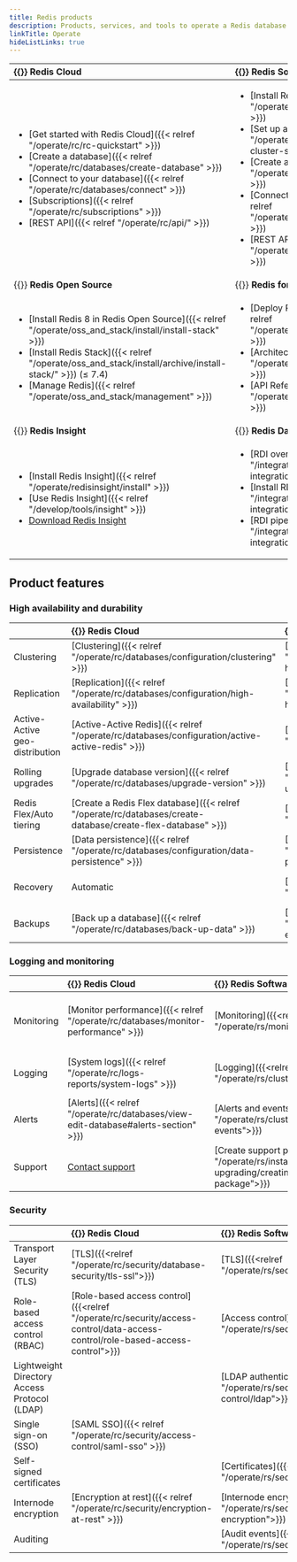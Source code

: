 ```yaml
---
title: Redis products
description: Products, services, and tools to operate a Redis database.
linkTitle: Operate
hideListLinks: true
---
```


| {{<color-bubble color="bg-blue-bubble">}} Redis Cloud | {{<color-bubble color="bg-yellow-bubble">}} Redis Software |
|:-----------|:--------------|
| <ul><li> [Get started with Redis Cloud]({{< relref "/operate/rc/rc-quickstart" >}}) </li><li> [Create a database]({{< relref "/operate/rc/databases/create-database" >}}) </li><li> [Connect to your database]({{< relref "/operate/rc/databases/connect" >}}) </li><li> [Subscriptions]({{< relref "/operate/rc/subscriptions" >}}) </li><li>[REST API]({{< relref "/operate/rc/api/" >}})</li></ul> | <ul><li> [Install Redis Software]({{< relref "/operate/rs/installing-upgrading" >}}) </li><li> [Set up a new cluster]({{< relref "/operate/rs/clusters/new-cluster-setup" >}}) </li><li> [Create a database]({{< relref "/operate/rs/databases/create" >}}) </li><li> [Connect to your database]({{< relref "/operate/rs/databases/connect" >}}) </li><li>[REST API]({{< relref "/operate/rs/references/rest-api/" >}})</li></ul> |
| {{<color-bubble color="bg-purple-bubble">}} **Redis Open Source** | {{<color-bubble color="bg-gray-bubble">}} **Redis for Kubernetes** |
| <ul><li> [Install Redis 8 in Redis Open Source]({{< relref "/operate/oss_and_stack/install/install-stack" >}}) </li><li> [Install Redis Stack]({{< relref "/operate/oss_and_stack/install/archive/install-stack/" >}}) (&#8804; 7.4) </li><li> [Manage Redis]({{< relref "/operate/oss_and_stack/management" >}}) </li></ul> | <ul><li> [Deploy Redis for Kubernetes]({{< relref "/operate/kubernetes/deployment" >}}) </li><li> [Architecture]({{< relref "/operate/kubernetes/architecture" >}}) </li><li> [API Reference]({{< relref "/operate/kubernetes/reference" >}}) </li></ul> |
| {{<color-bubble color="bg-red-bubble">}} **Redis Insight** | {{<color-bubble color="bg-white-bubble">}} **Redis Data Integration (RDI)** |
| <ul><li> [Install Redis Insight]({{< relref "/operate/redisinsight/install" >}}) </li><li> [Use Redis Insight]({{< relref "/develop/tools/insight" >}}) </li><li> [Download Redis Insight](https://redis.io/downloads/#insight) </li></ul> | <ul><li> [RDI overview]({{< relref "/integrate/redis-data-integration/" >}}) </li><li> [Install RDI]({{< relref "/integrate/redis-data-integration/installation" >}}) </li> <li> [RDI pipelines]({{< relref "/integrate/redis-data-integration/data-pipelines" >}}) </li> </ul> |

## Product features

### High availability and durability

<!-- | Feature | RC        | RS         | Open Source       | K8s          | -->
| | <nobr>{{<color-bubble color="bg-blue-bubble">}} Redis</nobr> Cloud | <nobr>{{<color-bubble color="bg-yellow-bubble">}} Redis</nobr> Software | <nobr>{{<color-bubble color="bg-purple-bubble">}} Redis</nobr> Open Source | <nobr>{{<color-bubble color="bg-gray-bubble">}} Redis for</nobr> Kubernetes |
|:-----------|:--------------|:-----------|:--------------|:--------------|
| Clustering | [Clustering]({{< relref "/operate/rc/databases/configuration/clustering" >}}) | [Clustering]({{<relref "/operate/rs/databases/durability-ha/clustering">}}) | [Scale with Redis Cluster]({{< relref "/operate/oss_and_stack/management/scaling" >}}) | [Redis Enterprise clusters (REC)]({{<relref "/operate/kubernetes/re-clusters">}}) |
| Replication | [Replication]({{< relref "/operate/rc/databases/configuration/high-availability" >}}) | [Replication]({{<relref "/operate/rs/databases/durability-ha/replication">}}) | [Replication]({{< relref "/operate/oss_and_stack/management/replication" >}}) | [Create replica databases]({{<relref "/operate/kubernetes/re-databases/replica-redb/">}})|
| Active-Active geo-distribution | [Active-Active Redis]({{< relref "/operate/rc/databases/configuration/active-active-redis" >}}) | [Active-Active Redis]({{<relref "/operate/rs/databases/active-active">}}) |  | [Active-Active databases]({{<relref "/operate/kubernetes/active-active/">}}) |
| Rolling upgrades | [Upgrade database version]({{< relref "/operate/rc/databases/upgrade-version" >}}) | [Upgrade Redis Software]({{<relref "/operate/rs/installing-upgrading/upgrading">}}) |  | [Upgrade Redis for K8s]({{<relref "/operate/kubernetes/upgrade/">}}) |
| Redis Flex/Auto tiering | [Create a Redis Flex database]({{< relref "/operate/rc/databases/create-database/create-flex-database" >}}) | [Redis Flex]({{<relref "/operate/rs/databases/flash">}}) |  | [Auto Tiering]({{<relref "/operate/kubernetes/re-clusters/auto-tiering/">}}) |
| Persistence | [Data persistence]({{< relref "/operate/rc/databases/configuration/data-persistence" >}}) | [Persistence]({{<relref "/operate/rs/databases/configure/database-persistence">}}) | [Persistence]({{< relref "/operate/oss_and_stack/management/replication" >}}) | [Persistence volumes]({{<relref "/operate/kubernetes/recommendations/persistent-volumes/">}})|
| Recovery | Automatic | [Recover cluster]({{<relref "/operate/rs/clusters/cluster-recovery">}}) | [Manual failover]({{< relref "/operate/oss_and_stack/management/scaling#manual-failover" >}}) | [Cluster recovery]({{<relref "/operate/kubernetes/re-clusters/cluster-recovery/">}}) |
| Backups | [Back up a database]({{< relref "/operate/rc/databases/back-up-data" >}}) | [Schedule backups]({{<relref "/operate/rs/databases/import-export/schedule-backups">}}) | [Persistence]({{< relref "/operate/oss_and_stack/management/replication" >}}) | [REDB spec.backup]({{<relref "/operate/kubernetes/reference/api/redis_enterprise_database_api/#specbackup">}}) |

### Logging and monitoring

<!-- | Feature | RC        | RS         | Open Source       | K8s          | -->
| | <nobr>{{<color-bubble color="bg-blue-bubble">}} Redis</nobr> Cloud | <nobr>{{<color-bubble color="bg-yellow-bubble">}} Redis</nobr> Software | <nobr>{{<color-bubble color="bg-purple-bubble">}} Redis</nobr> Open Source | <nobr>{{<color-bubble color="bg-gray-bubble">}} Redis for</nobr> Kubernetes |
|:-----------|:--------------|:-----------|:--------------|:--------------|
| Monitoring | [Monitor performance]({{< relref "/operate/rc/databases/monitor-performance" >}}) | [Monitoring]({{<relref "/operate/rs/monitoring">}}) | [INFO]({{< relref "/commands/info" >}}), [MONITOR]({{< relref "/commands/monitor" >}}), and [LATENCY DOCTOR]({{< relref "/commands/latency-doctor" >}})<br/>[Analysis with Redis Insight]({{< relref "/develop/tools/insight#database-analysis" >}}) | [Export metrics to Prometheus]({{<relref "/operate/kubernetes/re-clusters/connect-prometheus-operator/">}}) |
| Logging | [System logs]({{< relref "/operate/rc/logs-reports/system-logs" >}}) | [Logging]({{<relref "/operate/rs/clusters/logging">}}) | `/var/log/redis/redis.log`<br/>[SLOWLOG]({{< relref "/commands/slowlog" >}})<br/>[Keyspace notifications]({{< relref "/develop/pubsub/keyspace-notifications" >}}) | [Logs]({{<relref "/operate/kubernetes/logs/">}}) |
| Alerts | [Alerts]({{< relref "/operate/rc/databases/view-edit-database#alerts-section" >}}) | [Alerts and events]({{<relref "/operate/rs/clusters/logging/alerts-events">}}) | [Pub/sub with Redis Sentinel]({{< relref "/operate/oss_and_stack/management/sentinel#pubsub-messages" >}}) | [REDB alertSettings]({{<relref "/operate/kubernetes/reference/api/redis_enterprise_database_api/#specalertsettings">}}) |
| Support | [Contact support](https://redis.io/support/) | [Create support package]({{<relref "/operate/rs/installing-upgrading/creating-support-package">}}) |  | [Contact support](https://redis.io/support/) |

### Security

<!-- | Feature | RC        | RS         | Open Source       | K8s          | -->
| | <nobr>{{<color-bubble color="bg-blue-bubble" >}} Redis</nobr> Cloud | <nobr>{{<color-bubble color="bg-yellow-bubble">}} Redis</nobr> Software | <nobr>{{<color-bubble color="bg-purple-bubble">}} Redis</nobr> Open Source | <nobr><div class="h-3 w-3 rounded-md border border-redis-pen-600 inline-block mr-1" style="background-color: #8A99A0"></div> Redis for</nobr> Kubernetes |
|:-----------|:--------------|:-----------|:--------------|:--------------|
| Transport Layer Security (TLS) | [TLS]({{<relref "/operate/rc/security/database-security/tls-ssl">}}) | [TLS]({{<relref "/operate/rs/security/encryption/tls">}}) | [TLS]({{< relref "/operate/oss_and_stack/management/security/encryption" >}}) | [REDB tlsMode]({{<relref "/operate/kubernetes/reference/api/redis_enterprise_database_api/#spec">}}) |
| Role-based access control (RBAC) | [Role-based access control]({{<relref "/operate/rc/security/access-control/data-access-control/role-based-access-control">}}) | [Access control]({{<relref "/operate/rs/security/access-control">}}) | [Access control list]({{< relref "/operate/oss_and_stack/management/security/acl" >}}) | [REC credentials]({{<relref "/operate/kubernetes/security/manage-rec-credentials/">}}) |
| Lightweight Directory Access Protocol (LDAP) |  | [LDAP authentication]({{<relref "/operate/rs/security/access-control/ldap">}}) |  | [Enable LDAP]({{<relref "/operate/kubernetes/security/ldap/">}}) |
| Single sign-on (SSO) | [SAML SSO]({{< relref "/operate/rc/security/access-control/saml-sso" >}}) |  |  |  |
| Self-signed certificates |  | [Certificates]({{<relref "/operate/rs/security/certificates">}}) | [Certificate configuration]({{< relref "/operate/oss_and_stack/management/security/encryption#certificate-configuration" >}}) | [REC certificates]({{<relref "operate/kubernetes/security/manage-rec-certificates/">}}) |
| Internode encryption | [Encryption at rest]({{< relref "/operate/rc/security/encryption-at-rest" >}}) | [Internode encryption]({{<relref "/operate/rs/security/encryption/internode-encryption">}}) |  | [Enable internode encryption]({{<relref "operate/kubernetes/security/internode-encryption/">}}) |
| Auditing |  | [Audit events]({{<relref "/operate/rs/security/audit-events">}}) | [Keyspace notifications]({{< relref "/develop/pubsub/keyspace-notifications" >}}) |  |

